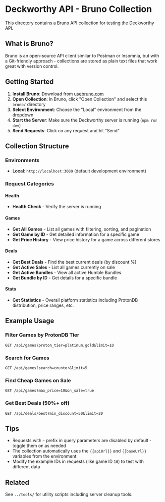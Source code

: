 # Deckworthy API - Bruno Collection

This directory contains a [Bruno](https://www.usebruno.com/) API collection for testing the Deckworthy API.

## What is Bruno?

Bruno is an open-source API client similar to Postman or Insomnia, but with a Git-friendly approach - collections are stored as plain text files that work great with version control.

## Getting Started

1. **Install Bruno**: Download from [usebruno.com](https://www.usebruno.com/)
2. **Open Collection**: In Bruno, click "Open Collection" and select this `bruno/` directory
3. **Select Environment**: Choose the "Local" environment from the dropdown
4. **Start the Server**: Make sure the Deckworthy server is running (`npm run dev`)
5. **Send Requests**: Click on any request and hit "Send"

## Collection Structure

### Environments

- **Local**: `http://localhost:3000` (default development environment)

### Request Categories

#### Health
- **Health Check** - Verify the server is running

#### Games
- **Get All Games** - List all games with filtering, sorting, and pagination
- **Get Game by ID** - Get detailed information for a specific game
- **Get Price History** - View price history for a game across different stores

#### Deals
- **Get Best Deals** - Find the best current deals (by discount %)
- **Get Active Sales** - List all games currently on sale
- **Get Active Bundles** - View all active Humble Bundles
- **Get Bundle by ID** - Get details for a specific bundle

#### Stats
- **Get Statistics** - Overall platform statistics including ProtonDB distribution, price ranges, etc.

## Example Usage

### Filter Games by ProtonDB Tier
```
GET /api/games?proton_tier=platinum,gold&limit=10
```

### Search for Games
```
GET /api/games?search=counter&limit=5
```

### Find Cheap Games on Sale
```
GET /api/games?max_price=10&on_sale=true
```

### Get Best Deals (50%+ off)
```
GET /api/deals/best?min_discount=50&limit=20
```

## Tips

- Requests with `~` prefix in query parameters are disabled by default - toggle them on as needed
- The collection automatically uses the `{{apiUrl}}` and `{{baseUrl}}` variables from the environment
- Modify the example IDs in requests (like game ID `10`) to test with different data

## Related

See `../tools/` for utility scripts including server cleanup tools.
